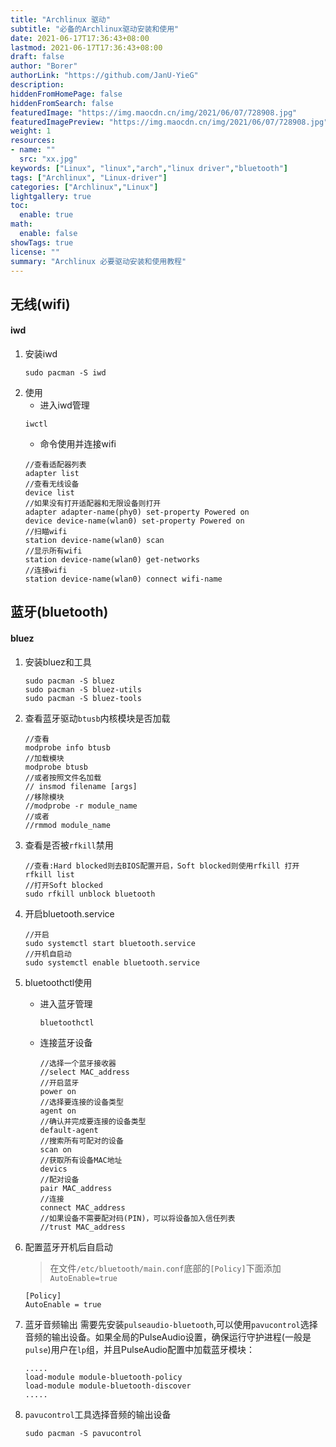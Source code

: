 ```yaml
---
title: "Archlinux 驱动"
subtitle: "必备的Archlinux驱动安装和使用"
date: 2021-06-17T17:36:43+08:00
lastmod: 2021-06-17T17:36:43+08:00
draft: false
author: "Borer"
authorLink: "https://github.com/JanU-YieG"
description:
hiddenFromHomePage: false
hiddenFromSearch: false
featuredImage: "https://img.maocdn.cn/img/2021/06/07/728908.jpg"
featuredImagePreview: "https://img.maocdn.cn/img/2021/06/07/728908.jpg"
weight: 1
resources:
- name: ""
  src: "xx.jpg"
keywords: ["Linux", "linux","arch","linux driver","bluetooth"]
tags: ["Archlinux", "Linux-driver"]
categories: ["Archlinux","Linux"]
lightgallery: true
toc:
  enable: true
math:
  enable: false
showTags: true
license: ""
summary: "Archlinux 必要驱动安装和使用教程"
---
```


<!--more-->

## 无线(wifi)
#### iwd
1. 安装iwd
    ```
    sudo pacman -S iwd
    ```
2. 使用
    - 进入iwd管理
    ```
    iwctl
    ```
    - 命令使用并连接wifi
    ```
    //查看适配器列表
    adapter list
    //查看无线设备
    device list
    //如果没有打开适配器和无限设备则打开
    adapter adapter-name(phy0) set-property Powered on
    device device-name(wlan0) set-property Powered on
    //扫瞄wifi
    station device-name(wlan0) scan
    //显示所有wifi
    station device-name(wlan0) get-networks
    //连接wifi
    station device-name(wlan0) connect wifi-name
    ```

## 蓝牙(bluetooth)
#### bluez
1. 安装bluez和工具
    ```
    sudo pacman -S bluez
    sudo pacman -S bluez-utils
    sudo pacman -S bluez-tools
    ```
2. 查看蓝牙驱动`btusb`内核模块是否加载
    ```
    //查看
    modprobe info btusb
    //加载模块
    modprobe btusb
    //或者按照文件名加载
    // insmod filename [args]
    //移除模块
    //modprobe -r module_name
    //或者
    //rmmod module_name
    ```
3. 查看是否被`rfkill`禁用
    ```
    //查看:Hard blocked则去BIOS配置开启，Soft blocked则使用rfkill 打开
    rfkill list
    //打开Soft blocked
    sudo rfkill unblock bluetooth
    ```

4. 开启bluetooth.service
    ```
    //开启
    sudo systemctl start bluetooth.service
    //开机自启动
    sudo systemctl enable bluetooth.service
    ```
5. bluetoothctl使用
    - 进入蓝牙管理
        ```
        bluetoothctl
        ```
    - 连接蓝牙设备
        ```
        //选择一个蓝牙接收器
        //select MAC_address
        //开启蓝牙
        power on
        //选择要连接的设备类型
        agent on
        //确认并完成要连接的设备类型
        default-agent
        //搜索所有可配对的设备
        scan on
        //获取所有设备MAC地址
        devics
        //配对设备
        pair MAC_address
        //连接
        connect MAC_address
        //如果设备不需要配对码(PIN)，可以将设备加入信任列表
        //trust MAC_address
        ```
6. 配置蓝牙开机后自启动
    > 在文件`/etc/bluetooth/main.conf`底部的`[Policy]`下面添加`AutoEnable=true`
    ```
    [Policy]
    AutoEnable = true
    ```
7. 蓝牙音频输出
    需要先安装`pulseaudio-bluetooth`,可以使用`pavucontrol`选择音频的输出设备。如果全局的PulseAudio设置，确保运行守护进程(一般是`pulse`)用户在`lp`组，并且PulseAudio配置中加载蓝牙模块：
    ```
    .....
    load-module module-bluetooth-policy
    load-module module-bluetooth-discover
    .....
    ```
8. `pavucontrol`工具选择音频的输出设备
    ```
    sudo pacman -S pavucontrol
    ```
